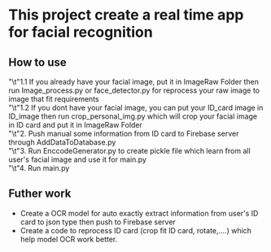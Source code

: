 # This project create a real time app for facial recognition 

## How to use
"\t"1.1 If you already have your facial image, put it in ImageRaw Folder then run Image_process.py or face_detector.py for reprocess your raw image to image that fit requirements<br />
"\t"1.2 If you dont have your facial image, you can put your ID_card image in ID_image then run crop_personal_img.py which will crop your facial image in ID card and put it in ImageRaw Folder<br />
"\t"2. Push manual some information from ID card to Firebase server through AddDataToDatabase.py<br />
"\t"3. Run EnccodeGenerator.py to create pickle file which learn from all user's facial image and use it for main.py<br />
"\t"4. Run main.py<br />

## Futher work
- Create a OCR model for auto exactly extract information from user's ID card to json type then push to Firebase server <br />
- Create a code to reprocess ID card (crop fit ID card, rotate,....) which help model OCR work better. 
